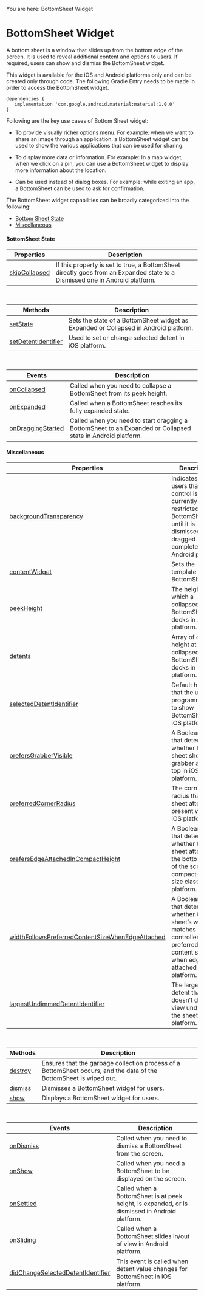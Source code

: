                                 

You are here: BottomSheet Widget

BottomSheet Widget
==================

A bottom sheet is a window that slides up from the bottom edge of the screen. It is used to reveal additional content and options to users. If required, users can show and dismiss the BottomSheet widget.

This widget is available for the iOS and Android platforms only and can be created only through code. The following Gradle Entry needs to be made in order to access the BottomSheet widget.

```
dependencies {
   implementation 'com.google.android.material:material:1.0.0'
}  

```

Following are the key use cases of Bottom Sheet widget:

*   To provide visually richer options menu. For example: when we want to share an image through an application, a BottomSheet widget can be used to show the various applications that can be used for sharing.
    
*   To display more data or information. For example: In a map widget, when we click on a pin, you can use a BottomSheet widget to display more information about the location.
    
*   Can be used instead of dialog boxes. For example: while exiting an app, a BottomSheet can be used to ask for confirmation.
    

The BottomSheet widget capabilities can be broadly categorized into the following:

*   [Bottom Sheet State](#bottomsheet-state)
*   [Miscellaneous](#miscellaneous)

#### BottomSheet State

  
| Properties | Description |
| --- | --- |
| [skipCollapsed](BottomSheet_Properties.md#skipCollapsed) | If this property is set to true, a BottomSheet directly goes from an Expanded state to a Dismissed one in Android platform. |

 

| Methods | Description |
| --- | --- |
| [setState](BottomSheet_Methods.md#setState) | Sets the state of a BottomSheet widget as Expanded or Collapsed in Android platform. |
| [setDetentIdentifier](BottomSheet_Methods.md#setDetentIdentifier) | Used to set or change selected detent in iOS platform. |

 

| Events | Description |
| --- | --- |
| [onCollapsed](BottomSheet_Events.md#onCollapsed) | Called when you need to collapse a BottomSheet from its peek height. |
| [onExpanded](BottomSheet_Events.md#onExpanded) | Called when a BottomSheet reaches its fully expanded state. |
| [onDraggingStarted](BottomSheet_Events.md#onDraggingStarted) | Called when you need to start dragging a BottomSheet to an Expanded or Collapsed state in Android platform. |

#### Miscellaneous

| Properties | Description |
| --- | --- |
| [backgroundTransparency](BottomSheet_Properties.md#backgroundTransparency) | Indicates to users that the UI control is currently restricted for a BottomSheet until it is dismissed, i.e., dragged down completely in Android platform. |
| [contentWidget](BottomSheet_Properties.md#contentWidget) | Sets the template of a BottomSheet. |
| [peekHeight](BottomSheet_Properties.md#peekHeight) | The height at which a collapsed BottomSheet docks in Android platform. |
| [detents](BottomSheet_Properties.md#detents) | Array of different height at which collapsed BottomSheet docks in iOS platform. |
| [selectedDetentIdentifier](BottomSheet_Properties.md#selectedDetentIdentifier) | Default height that the user set programmatically to show BottomSheet in iOS platform.|
| [prefersGrabberVisible](BottomSheet_Properties.md#prefersGrabberVisible) |	A Boolean value that determines whether the sheet shows a grabber at the top in iOS platform. |
| [preferredCornerRadius](BottomSheet_Properties.md#preferredCornerRadius) | The corner radius that the sheet attempts to present with in iOS platform. |
| [prefersEdgeAttachedInCompactHeight](BottomSheet_Properties.md#prefersEdgeAttachedInCompactHeight) | A Boolean value that determines whether the sheet attaches to the bottom edge of the screen in a compact-height size class in iOS platform.|
| [widthFollowsPreferredContentSizeWhenEdgeAttached](BottomSheet_Properties.md#widthFollowsPreferredContentSizeWhenEdgeAttached) | A Boolean value that determines whether the sheet’s width matches its view controller’s preferred content size when edge attached in iOS platform. |
| [largestUndimmedDetentIdentifier](BottomSheet_Properties.md#largestUndimmedDetentIdentifier) | The largest detent that doesn’t dim the view underneath the sheet in iOS platform.|


 

| Methods | Description |
| --- | --- |
| [destroy](BottomSheet_Methods.md#destroy) | Ensures that the garbage collection process of a BottomSheet occurs, and the data of the BottomSheet is wiped out. |
| [dismiss](BottomSheet_Methods.md#dismiss) | Dismisses a BottomSheet widget for users. |
| [show](BottomSheet_Methods.md#show) | Displays a BottomSheet widget for users. |

 

| Events | Description |
| --- | --- |
| [onDismiss](BottomSheet_Events.md#onDismiss) | Called when you need to dismiss a BottomSheet from the screen. |
| [onShow](BottomSheet_Events.md#onShow) | Called when you need a BottomSheet to be displayed on the screen. |
| [onSettled](BottomSheet_Events.md#onSettled) | Called when a BottomSheet is at peek height, is expanded, or is dismissed in Android platform. |
| [onSliding](BottomSheet_Events.md#onSliding) | Called when a BottomSheet slides in/out of view in Android platform. |
| [didChangeSelectedDetentIdentifier](BottomSheet_Events.md#didChangeSelectedDetentIdentifier) | This event is called when detent value changes for BottomSheet in iOS platform. |

